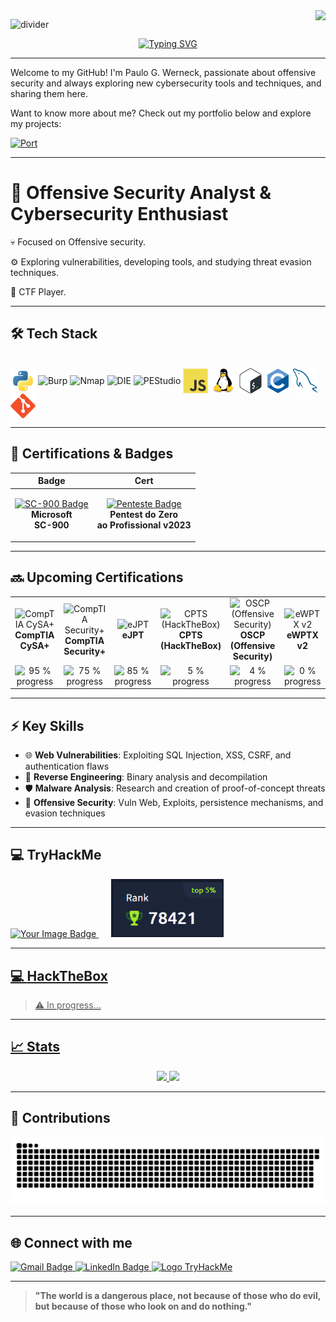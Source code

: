 <img align="right" src="https://visitor-badge.laobi.icu/badge?page_id=5kr1pt.5kr1pt" />

<!-- Divider -->
<img src="https://raw.githubusercontent.com/5kr1pt/5kr1pt/main/matrix_divider.png"
     alt="divider" width="100%" height="2">

<div align="center">
  <a href="https://git.io/typing-svg"><img src="https://readme-typing-svg.herokuapp.com?font=Fira+Code&weight=700&size=40&pause=1000&color=13AC00&center=true&vCenter=true&width=1000&height=60&lines=%24+%3E+Hello+World!+I'm+Paulo+(5kr1pt)+%F0%9F%91%8B+" alt="Typing SVG" /></a>
</div>

---

Welcome to my GitHub! I'm Paulo G. Werneck, passionate about offensive security and always exploring new cybersecurity tools and techniques, and sharing them here.

Want to know more about me? Check out my portfolio below and explore my projects:

<a href="https://5kr1pt.github.io/krpt" target="_blank">
  <img src="https://img.shields.io/badge/Check%20Out%20My%20Portfolio-darkgreen?style=for-the-badge&logo=appveyor" alt="Port" />
</a>

---

# 👾 Offensive Security Analyst & Cybersecurity Enthusiast

💀 Focused on Offensive security.  

⚙️ Exploring vulnerabilities, developing tools, and studying threat evasion techniques.

🚩 CTF Player.

---

## 🛠️ **Tech Stack**

<div style="display: inline_block"><br>
  <img align="center" alt="Python" height="40" width="40" src="https://raw.githubusercontent.com/devicons/devicon/master/icons/python/python-original.svg">
  <img align="center" alt="Burp" height="40" width="40" src="https://www.kali.org/tools/burpsuite/images/burpsuite-logo.svg">
  <img align="center" alt="Nmap" height="40" width="40" src="https://www.kali.org/tools/nmap/images/nmap-logo.svg">
  <img align="center" alt="DIE" height="40" width="40" src="https://appimage.github.io/database/Detect_It_Easy/icons/256x256/die.png">
  <img align="center" alt="PEStudio" height="40" width="40" src="https://images2.imgbox.com/64/f0/EyhKJesQ_o.jpg">
  <img align="center" alt="JavaScript" height="40" width="40" src="https://raw.githubusercontent.com/devicons/devicon/master/icons/javascript/javascript-original.svg">
  <img align="center" alt="Linux" height="40" width="40" src="https://raw.githubusercontent.com/devicons/devicon/master/icons/linux/linux-original.svg">
  <img align="center" alt="Bash" height="40" width="40" src="https://raw.githubusercontent.com/devicons/devicon/master/icons/bash/bash-original.svg">
  <img align="center" alt="C" height="40" width="40" src="https://raw.githubusercontent.com/devicons/devicon/master/icons/c/c-original.svg">
  <img align="center" alt="SQL" height="40" width="40" src="https://raw.githubusercontent.com/devicons/devicon/master/icons/mysql/mysql-original.svg">
  <img align="center" alt="Git" height="40" width="40" src="https://raw.githubusercontent.com/devicons/devicon/master/icons/git/git-original.svg">

</div>

---

## 🥇 **Certifications & Badges**

| Badge | Cert |
|:-----:|:----:|
| <p align="center" style="vertical-align:top;"><a href="[c](https://learn.microsoft.com/api/credentials/share/pt-br/scripthit/B5785894B82B286E?sharingId=36C9293D58F3624A)" target="_blank"><img src="https://learn.microsoft.com/media/learn/certification/badges/microsoft-certified-fundamentals-badge.svg?branch=main" alt="SC-900 Badge" width="90" height="90"></a><br><strong>Microsoft<br>SC-900</strong></p> | <p align="center" style="vertical-align:top;"><a href="https://solyd.com.br/verificar/fTtJgQ7v6R/" target="_blank"><img src="https://cdn.ead.guru/74/media/public/websites/sites-solyd/solyd_one_sycp_logo.webp" alt="Penteste Badge" width="90" height="90"></a><br><strong>Pentest do Zero<br>ao Profissional v2023</strong></p> |

---

## 🔜 **Upcoming Certifications**

<table>
  <!-- PRIMEIRA LINHA – logo + título -->
  <tr>
    <td align="center" width="160">
      <img src="https://ava.cecyber.com/wp-content/uploads/2023/07/CySAplus-Logo.png"
           alt="CompTIA CySA+"
           height="90" style="width:auto; object-fit:contain;"><br>
      <strong>CompTIA CySA+</strong>
    </td>
    <td align="center" width="160">
      <img src="https://cin.comptia.org/media/securityplus-logo-certified-ce-png.8/full"
           alt="CompTIA Security+"
           height="90" style="width:auto; object-fit:contain;"><br>
      <strong>CompTIA Security+</strong>
    </td>
    <td align="center" width="160">
      <img src="https://security.ine.com/wp-content/uploads/2023/08/eJPT-1.png"
           alt="eJPT"
           height="90" style="width:auto; object-fit:contain;"><br>
      <strong>eJPT</strong>
    </td>
    <td align="center" width="160">
      <img src="https://academy.hackthebox.com/storage/exam_overview_banners/Fpoo8YaykR3341XtswrcmuyLNcAK6bZ1WF86Ro6v.png"
           alt="CPTS (HackTheBox)"
           height="90" style="width:auto; object-fit:contain;"><br>
      <strong>CPTS (HackTheBox)</strong>
    </td>
    <td align="center" width="160">
      <img src="https://miro.medium.com/v2/resize:fit:600/1*s8MxzwgcQkCNsBImh2t1vw.png"
           alt="OSCP (Offensive Security)"
           height="90" style="width:auto; object-fit:contain;"><br>
      <strong>OSCP (Offensive Security)</strong>
    </td>
    <td align="center" width="160">
      <img src="https://s4vitar.github.io/assets/images/eWPTxv2/eWPTxv2.png"
           alt="eWPTX v2"
           height="90" style="width:auto; object-fit:contain;"><br>
      <strong>eWPTX v2</strong>
    </td>
  </tr>
  <tr>
    <td align="center">
      <img src="https://geps.dev/progress/95?dangerColor=800000&warningColor=ff9900&successColor=006600"
           alt="95 % progress">
    </td>
    <td align="center">
      <img src="https://geps.dev/progress/75?dangerColor=800000&warningColor=ff9900&successColor=006600"
           alt="75 % progress">
    </td>
    <td align="center">
      <img src="https://geps.dev/progress/85?dangerColor=800000&warningColor=ff9900&successColor=006600"
           alt="85 % progress">
    </td>
    <td align="center">
      <img src="https://geps.dev/progress/5?dangerColor=800000&warningColor=ff9900&successColor=006600"
           alt="5 % progress">
    </td>
    <td align="center">
      <img src="https://geps.dev/progress/4?dangerColor=800000&warningColor=ff9900&successColor=006600"
           alt="4 % progress">
    </td>
    <td align="center">
      <img src="https://geps.dev/progress/0?dangerColor=800000&warningColor=ff9900&successColor=006600"
           alt="0 % progress">
    </td>
  </tr>
</table>


---

## ⚡ **Key Skills**
- 🌐 **Web Vulnerabilities**: Exploiting SQL Injection, XSS, CSRF, and authentication flaws  
- 🧩 **Reverse Engineering**: Binary analysis and decompilation  
- 🛡️ **Malware Analysis**: Research and creation of proof-of-concept threats  
- 📜 **Offensive Security**: Vuln Web, Exploits, persistence mechanisms, and evasion techniques  

---
## 💻 **TryHackMe**
<!--<img src="https://tryhackme-badges.s3.amazonaws.com/krpt.png" alt="YBad" />-->

<div align="left">
  <a href="https://tryhackme.com/p/krpt">
    <img src="https://tryhackme-badges.s3.amazonaws.com/krpt.png" alt="Your Image Badge" />
    <img src="images/top.png" alt="Top" width="180" style="margin-left: 20px;"/>
</div>

<!-- KRPT{y0u-f0und-4-fl4g} -->

---

## 💻 **HackTheBox**

> ⚠️ In progress...

---

## 📈 **Stats**
<!--
<div align="center">
  <a href="https://github.com/5kr1pt">
    <img height="175em" src="https://github-readme-stats.vercel.app/api?username=5kr1pt&show_icons=true&theme=dark#gh-dark-mode-only&include_all_commits=true&count_private=true"/>
    <img height="175em" src="https://github-readme-stats.vercel.app/api/top-langs/?username=5kr1pt&layout=compact&langs_count=7&theme=dark#gh-dark-mode-only"/>
  </a>
</div>
-->
<div align="center">
  <a href="https://github.com/5kr1pt">
    <img height="175em" src="https://github-readme-stats.vercel.app/api?username=5kr1pt&show_icons=true&theme=dark&rank_icon=github&include_all_commits=true&count_private=true#gh-dark-mode-only"/>
    <img height="175em" src="https://github-readme-stats.vercel.app/api/top-langs/?username=5kr1pt&layout=compact&langs_count=7&theme=dark#gh-dark-mode-only"/>
  </a>
</div>

---

## 🐍 **Contributions**
<div align="center">
  <img src="https://github.com/5kr1pt/5kr1pt/blob/output/github-snake-dark.svg" width="1000px">
</div>

---


## 🌐 **Connect with me**

<div>
  <a href="mailto:pgwerneck5@gmail.com" target="_blank">
    <img src="https://img.shields.io/badge/Gmail-D14836?style=for-the-badge&logo=gmail&logoColor=white" alt="Gmail Badge">
  </a>
  <a href="https://www.linkedin.com/in/paulo-g-werneck-4199b9256/" target="_blank">
    <img src="https://img.shields.io/badge/-LinkedIn-%230077B5?style=for-the-badge&logo=linkedin&logoColor=white" alt="LinkedIn Badge">
  </a>
  <a href="https://tryhackme.com/p/krpt" target="_blank">
    <img src="https://assets.tryhackme.com/img/logo/tryhackme_logo_full.svg" width="90" height="40" alt="Logo TryHackMe">
  </a>
</div>

---

> **"The world is a dangerous place, not because of those who do evil, but because of those who look on and do nothing."**
